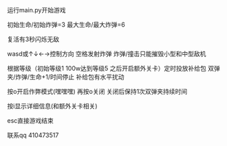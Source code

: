 运行main.py开始游戏  
  

初始生命/初始炸弹=3 最大生命/最大炸弹=6

复活有3秒闪烁无敌

wasd或↑↓←→控制方向 空格发射炸弹 炸弹/撞击只能摧毁小型和中型敌机

根据等级（初始等级1 100w达到等级5 之后开启额外关卡）定时投放补给包 双弹夹/炸弹/生命+1/时间停止 补给包有水平扰动

按o开启作弊模式(嘿嘿嘿) 再按o关闭 关闭后保持1次双弹夹持续时间

按i显示详细信息(和额外关卡相关)

esc直接游戏结束


联系qq 410473517  
